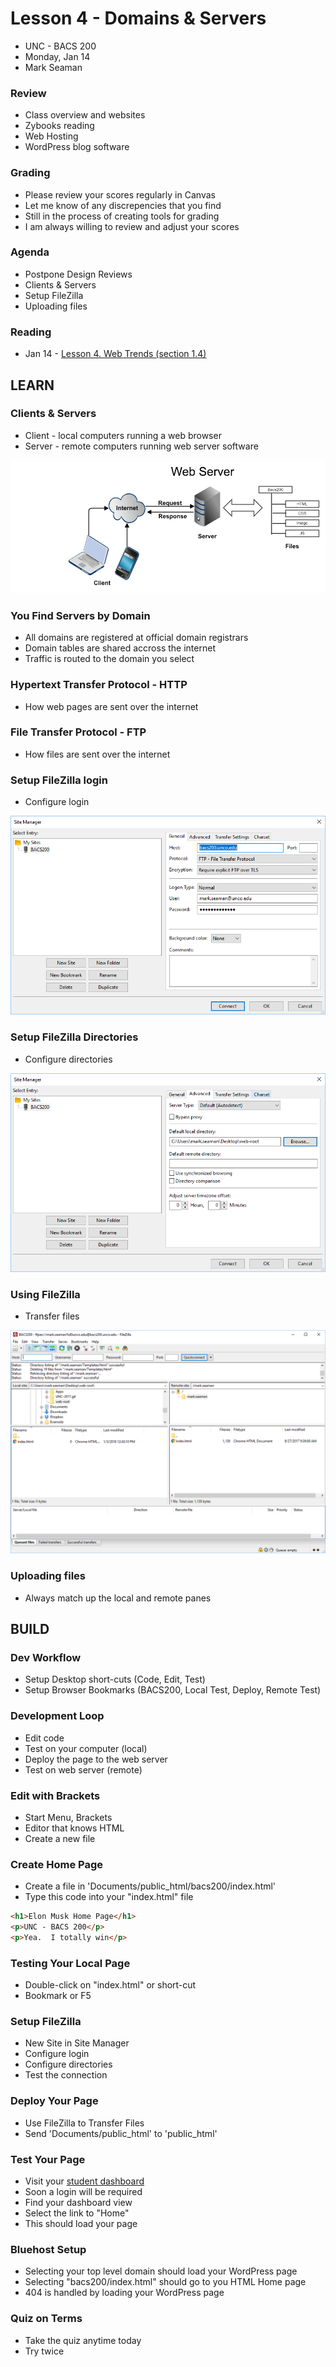# Lesson 4 - Domains & Servers

* UNC - BACS 200
* Monday, Jan 14
* Mark Seaman


### Review
* Class overview and websites
* Zybooks reading
* Web Hosting
* WordPress blog software

### Grading
* Please review your scores regularly in Canvas
* Let me know of any discrepencies that you find
* Still in the process of creating tools for grading
* I am always willing to review and adjust your scores


### Agenda
* Postpone Design Reviews
* Clients & Servers
* Setup FileZilla
* Uploading files


### Reading
* Jan 14 - [Lesson 4. Web Trends (section 1.4)](https://learn.zybooks.com/zybook/UNCOBACS200SeamanSpring2019/chapter/1/section/4)



## LEARN

### Clients & Servers
* Client - local computers running a web browser
* Server - remote computers running web server software

![](img/WebServer.png)


### You Find Servers by Domain
* All domains are registered at official domain registrars
* Domain tables are shared accross the internet
* Traffic is routed to the domain you select


### Hypertext Transfer Protocol  - HTTP
* How web pages are sent over the internet


### File Transfer Protocol - FTP
* How files are sent over the internet


### Setup FileZilla login
* Configure login

![](img/filezilla3.png)


### Setup FileZilla Directories
* Configure directories

![](img/filezilla2.png)


### Using FileZilla
* Transfer files

![](img/filezilla.png)


### Uploading files
* Always match up the local and remote panes



## BUILD

### Dev Workflow
* Setup Desktop short-cuts (Code, Edit, Test)
* Setup Browser Bookmarks (BACS200, Local Test, Deploy, Remote Test)


### Development Loop

* Edit code
* Test on your computer (local)
* Deploy the page to the web server
* Test on web server (remote)


### Edit with Brackets
* Start Menu, Brackets
* Editor that knows HTML
* Create a new file


### Create Home Page
* Create a file in 'Documents/public_html/bacs200/index.html'
* Type this code into your "index.html" file

```html
<h1>Elon Musk Home Page</h1>
<p>UNC - BACS 200</p>
<p>Yea.  I totally win</p>
```


### Testing Your Local Page
* Double-click on "index.html" or short-cut
* Bookmark or F5


### Setup FileZilla
* New Site in Site Manager
* Configure login
* Configure directories
* Test the connection


### Deploy Your Page
* Use FileZilla to Transfer Files
* Send 'Documents/public_html' to 'public_html'


### Test Your Page
* Visit your [student dashboard](https://shrinking-world.com/unc/registered)
* Soon a login will be required
* Find your dashboard view 
* Select the link to "Home"
* This should load your page


### Bluehost Setup
* Selecting your top level domain should load your WordPress page
* Selecting "bacs200/index.html" should go to you HTML Home page
* 404 is handled by loading your WordPress page


### Quiz on Terms
* Take the quiz anytime today
* Try twice